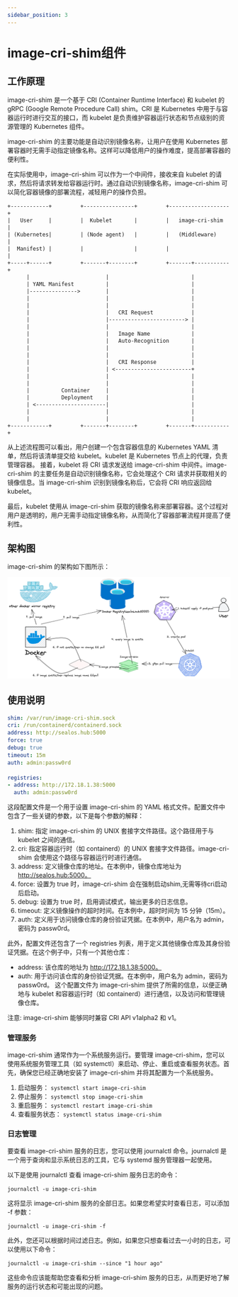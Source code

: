 ```yaml
---
sidebar_position: 3
---
```


# image-cri-shim组件

## 工作原理

image-cri-shim 是一个基于 CRI (Container Runtime Interface) 和 kubelet 的 gRPC (Google Remote Procedure Call) shim。CRI 是 Kubernetes 中用于与容器运行时进行交互的接口，而 kubelet 是负责维护容器运行状态和节点级别的资源管理的 Kubernetes 组件。

image-cri-shim 的主要功能是自动识别镜像名称，让用户在使用 Kubernetes 部署容器时无需手动指定镜像名称。这样可以降低用户的操作难度，提高部署容器的便利性。

在实际使用中，image-cri-shim 可以作为一个中间件，接收来自 kubelet 的请求，然后将请求转发给容器运行时。通过自动识别镜像名称，image-cri-shim 可以简化容器镜像的部署流程，减轻用户的操作负担。

```
+------------+         +----------------+         +-------------------+
|   User     |         |  Kubelet       |         |   image-cri-shim  |
| (Kubernetes|         | (Node agent)   |         |   (Middleware)    |
|  Manifest) |         |                |         |                   |
+-----+------+         +-------+--------+         +-------+-----------+
      |                        |                          |
      | YAML Manifest          |                          |
      |--------------->        |                          |
      |                        |                          |
      |                        |                          |
      |                        |   CRI Request            |
      |                        |------------------------> |
      |                        |                          |
      |                        |   Image Name             |
      |                        |   Auto-Recognition       |
      |                        |                          |
      |                        |                          |
      |                        |   CRI Response           |
      |                        | <------------------------+
      |                        |                          |
      |                        |                          |
      |          Container     |                          |
      |          Deployment    |                          |
      | <----------------------|                          |
      |                        |                          |
      |                        |                          |
+------------+         +-------+--------+         +-------+-----------+

```

从上述流程图可以看出，用户创建一个包含容器信息的 Kubernetes YAML 清单，然后将该清单提交给 kubelet。kubelet 是 Kubernetes 节点上的代理，负责管理容器。
接着，kubelet 将 CRI 请求发送给 image-cri-shim 中间件。image-cri-shim 的主要任务是自动识别镜像名称，它会处理这个 CRI 请求并获取相关的镜像信息。当 image-cri-shim 识别到镜像名称后，它会将 CRI 响应返回给 kubelet。

最后，kubelet 使用从 image-cri-shim 获取的镜像名称来部署容器。这个过程对用户是透明的，用户无需手动指定镜像名称，从而简化了容器部署流程并提高了便利性。

## 架构图

image-cri-shim 的架构如下图所示：

![](images/image-cri-shim.png)



## 使用说明

```yaml
shim: /var/run/image-cri-shim.sock
cri: /run/containerd/containerd.sock
address: http://sealos.hub:5000
force: true
debug: true
timeout: 15m
auth: admin:passw0rd

registries:
- address: http://172.18.1.38:5000
  auth: admin:passw0rd
```
这段配置文件是一个用于设置 image-cri-shim 的 YAML 格式文件。配置文件中包含了一些关键的参数，以下是每个参数的解释：

1. shim: 指定 image-cri-shim 的 UNIX 套接字文件路径。这个路径用于与 kubelet 之间的通信。
2. cri: 指定容器运行时（如 containerd）的 UNIX 套接字文件路径。image-cri-shim 会使用这个路径与容器运行时进行通信。
3. address: 定义镜像仓库的地址。在本例中，镜像仓库地址为 http://sealos.hub:5000。
4. force: 设置为 true 时，image-cri-shim 会在强制启动shim,无需等待cri启动后启动。
5. debug: 设置为 true 时，启用调试模式，输出更多的日志信息。
6. timeout: 定义镜像操作的超时时间。在本例中，超时时间为 15 分钟（15m）。
7. auth: 定义用于访问镜像仓库的身份验证凭据。在本例中，用户名为 admin，密码为 passw0rd。

此外，配置文件还包含了一个 registries 列表，用于定义其他镜像仓库及其身份验证凭据。在这个例子中，只有一个其他仓库：
- address: 该仓库的地址为 http://172.18.1.38:5000。
- auth: 用于访问该仓库的身份验证凭据。在本例中，用户名为 admin，密码为 passw0rd。
这个配置文件为 image-cri-shim 提供了所需的信息，以便正确地与 kubelet 和容器运行时（如 containerd）进行通信，以及访问和管理镜像仓库。

注意: image-cri-shim 能够同时兼容 CRI API v1alpha2 和 v1。

### 管理服务

image-cri-shim 通常作为一个系统服务运行。要管理 image-cri-shim，您可以使用系统服务管理工具（如 systemctl）来启动、停止、重启或查看服务状态。首先，确保您已经正确地安装了 image-cri-shim 并将其配置为一个系统服务。

1. 启动服务： `systemctl start image-cri-shim`
2. 停止服务： `systemctl stop image-cri-shim`
3. 重启服务： `systemctl restart image-cri-shim`
4. 查看服务状态： `systemctl status image-cri-shim`

### 日志管理

要查看 image-cri-shim 服务的日志，您可以使用 journalctl 命令。journalctl 是一个用于查询和显示系统日志的工具，它与 systemd 服务管理器一起使用。

以下是使用 journalctl 查看 image-cri-shim 服务日志的命令：

```shell
journalctl -u image-cri-shim
```

这将显示 image-cri-shim 服务的全部日志。如果您希望实时查看日志，可以添加 -f 参数：

```shell
journalctl -u image-cri-shim -f
```

此外，您还可以根据时间过滤日志。例如，如果您只想查看过去一小时的日志，可以使用以下命令：

```shell
journalctl -u image-cri-shim --since "1 hour ago"
```

这些命令应该能帮助您查看和分析 image-cri-shim 服务的日志，从而更好地了解服务的运行状态和可能出现的问题。
